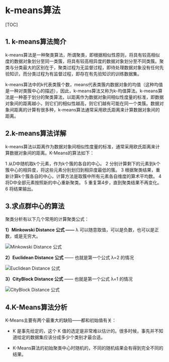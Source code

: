 # k-means算法

[TOC]



## 1. k-means算法简介 

k-means算法是一种聚类算法，所谓聚类，即根据相似性原则，将具有较高相似度的数据对象划分至同一类簇，将具有较高相异度的数据对象划分至不同类簇。聚类与分类最大的区别在于，聚类过程为无监督过程，即待处理数据对象没有任何先验知识，而分类过程为有监督过程，即存在有先验知识的训练数据集。 

k-means算法中的k代表类簇个数，means代表类簇内数据对象的均值（这种均值是一种对类簇中心的描述），因此，k-means算法又称为k-均值算法。k-means算法是一种基于划分的聚类算法，以距离作为数据对象间相似性度量的标准，即数据对象间的距离越小，则它们的相似性越高，则它们越有可能在同一个类簇。数据对象间距离的计算有很多种，k-means算法通常采用欧氏距离来计算数据对象间的距离。

## 2.k-means算法详解 
k-means算法以距离作为数据对象间相似性度量的标准，通常采用欧氏距离来计算数据对象间的距离。K-Means的算法如下：

1 从D中随机取k个元素，作为k个簇的各自的中心。
2 分别计算剩下的元素到k个簇中心的相异度，将这些元素分别划归到相异度最低的簇。
3 根据聚类结果，重新计算k个簇各自的中心，计算方法是取簇中所有元素各自维度的算术平均数。
4 将D中全部元素按照新的中心重新聚类。
5 重复第4步，直到聚类结果不再变化。
6 将结果输出。

## 3.求点群中心的算法

聚类分析有以下几个常用的计算聚类公式：

**1）Minkowski Distance 公式 ——** λ 可以随意取值，可以是负数，也可以是正数，或是无穷大。

![Minkowski Distance 公式](https://coolshell.cn/wp-content/uploads/2012/06/MinkowskiDistance_clip_image102.gif)

**2）Euclidean Distance 公式** —— 也就是第一个公式 λ=2 的情况

![Euclidean Distance 公式](https://coolshell.cn/wp-content/uploads/2012/06/EuclideanDistance_clip_image002.gif)

**3）CityBlock Distance 公式** —— 也就是第一个公式 λ=1 的情况

![CityBlock Distance 公式](https://coolshell.cn/wp-content/uploads/2012/06/CityBlockDistance_clip_image002.gif)

## 4.K-Means算法分析

K-Means主要有两个最重大的缺陷——都和初始值有关：

-  K 是事先给定的，这个 K 值的选定是非常难以估计的。很多时候，事先并不知道给定的数据集应该分成多少个类别才最合适。

- K-Means算法的初始聚类中心时随机的，不同的随机结果会有得到完全不同的结果。